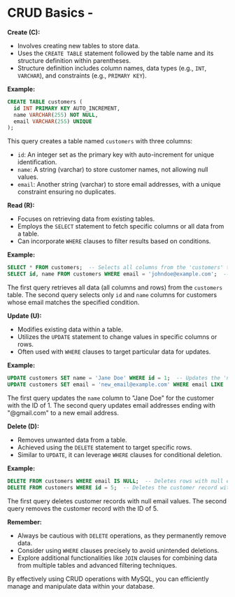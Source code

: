 # CRUD Basics - 

**Create (C):**

- Involves creating new tables to store data.
- Uses the `CREATE TABLE` statement followed by the table name and its structure definition within parentheses.
- Structure definition includes column names, data types (e.g., `INT`, `VARCHAR`), and constraints (e.g., `PRIMARY KEY`).

**Example:**

```sql
CREATE TABLE customers (
  id INT PRIMARY KEY AUTO_INCREMENT,
  name VARCHAR(255) NOT NULL,
  email VARCHAR(255) UNIQUE
);
```

This query creates a table named `customers` with three columns:

- `id`: An integer set as the primary key with auto-increment for unique identification.
- `name`: A string (varchar) to store customer names, not allowing null values.
- `email`: Another string (varchar) to store email addresses, with a unique constraint ensuring no duplicates.

**Read (R):**

- Focuses on retrieving data from existing tables.
- Employs the `SELECT` statement to fetch specific columns or all data from a table.
- Can incorporate `WHERE` clauses to filter results based on conditions.

**Example:**

```sql
SELECT * FROM customers;  -- Selects all columns from the 'customers' table
SELECT id, name FROM customers WHERE email = 'johndoe@example.com';  -- Selects specific columns with a filter on the 'email' column
```

The first query retrieves all data (all columns and rows) from the `customers` table. The second query selects only `id` and `name` columns for customers whose email matches the specified condition.

**Update (U):**

- Modifies existing data within a table.
- Utilizes the `UPDATE` statement to change values in specific columns or rows.
- Often used with `WHERE` clauses to target particular data for updates.

**Example:**

```sql
UPDATE customers SET name = 'Jane Doe' WHERE id = 1;  -- Updates the 'name' for the customer with id 1
UPDATE customers SET email = 'new_email@example.com' WHERE email LIKE '%@gmail.com';  -- Updates emails ending with '@gmail.com'
```

The first query updates the `name` column to "Jane Doe" for the customer with the ID of 1. The second query updates email addresses ending with "@gmail.com" to a new email address.

**Delete (D):**

- Removes unwanted data from a table.
- Achieved using the `DELETE` statement to target specific rows.
- Similar to `UPDATE`, it can leverage `WHERE` clauses for conditional deletion.

**Example:**

```sql
DELETE FROM customers WHERE email IS NULL;  -- Deletes rows with null email values
DELETE FROM customers WHERE id = 5;  -- Deletes the customer record with id 5
```

The first query deletes customer records with null email values. The second query removes the customer record with the ID of 5.

**Remember:**

- Always be cautious with `DELETE` operations, as they permanently remove data.
- Consider using `WHERE` clauses precisely to avoid unintended deletions.
- Explore additional functionalities like `JOIN` clauses for combining data from multiple tables and advanced filtering techniques.

By effectively using CRUD operations with MySQL, you can efficiently manage and manipulate data within your database.
